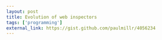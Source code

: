 ```yaml
---
layout: post
title: Evolution of web inspectors
tags: ['programming']
external_link: https://gist.github.com/paulmillr/4056234
---
```

